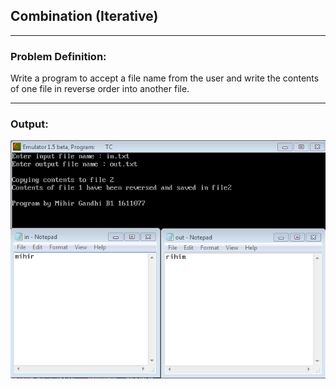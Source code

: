 ## Combination (Iterative)

-----------------------------------------
### Problem Definition:
Write a program to accept a file name from the user and write the contents of one file in reverse order into another file.

------------------------------------------
### Output:
<p align="center">
    <img src="./output.png">
</p>
